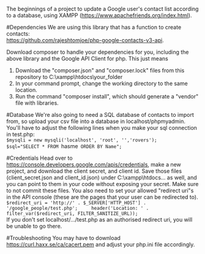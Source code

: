 The beginnings of a project to update a Google user's contact list according to a database, using XAMPP (https://www.apachefriends.org/index.html).    

#Dependencies
We are using this library that has a function to create contacts:  
https://github.com/rajeshtomjoe/php-google-contacts-v3-api.  

Download composer to handle your dependencies for you, including the above library and the Google API Client for php.
This just means  
1. Download the "composer.json" and "composer.lock" files from this repository to C:\xampp\htdocs\your_folder  
2. In your command prompt, change the working directory to the same location.        
3. Run the command "composer install", which should generate a "vendor" file with libraries.   

#Database
We're also going to need a SQL database of contacts to import from, so upload your csv file into a database in localhost/phpmyadmin. You'll have to adjust the following lines when you make your sql connection in test.php:  
`$mysqli = new mysqli('localhost', 'root', '','rovers');`  
`$sql="SELECT * FROM `hasme` ORDER BY Name";`

#Credentials
Head over to https://console.developers.google.com/apis/credentials, make a new project, and download the client secret, and client id. 
Save those files (client_secret.json and client_id.json) under C:\xampp\htdocs\... as well, and you can point to them in your code without exposing your secret. Make sure to not commit these files.  You also need to set your allowed "redirect uri"s in the API console (these are the pages that your user can be redirected to).  
`$redirect_uri = 'http://' . $_SERVER['HTTP_HOST'] . '/google_people/test.php';    
 header('Location: ' . filter_var($redirect_uri, FILTER_SANITIZE_URL));`   
If you don't set localhost/.../test.php as an authorised redirect uri, you will be unable to go there. 

#Troubleshooting
You may have to download https://curl.haxx.se/ca/cacert.pem and adjust your php.ini file accordingly. 
